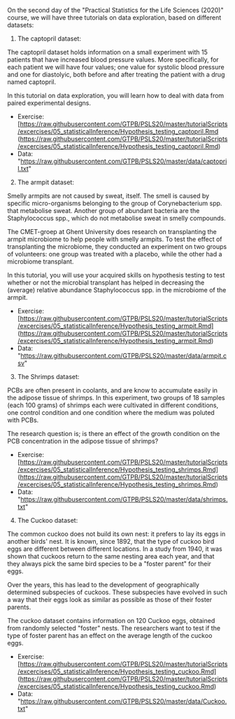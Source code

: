 On the second day of the "Practical Statistics for the Life Sciences (2020)" course, we will have three tutorials on data exploration, based on different datasets:

1) The captopril dataset:

The captopril dataset holds information on a small experiment with 15 patients that have increased blood pressure values. 
More specifically, for each patient we will have four values; one value for systolic blood pressure and one for diastolyic,
both before and after treating the patient with a drug named captopril.

In this tutorial on data exploration, you will learn how to deal with data from paired experimental designs.

- Exercise: [https://raw.githubusercontent.com/GTPB/PSLS20/master/tutorialScripts/excercises/05_statisticalInference/Hypothesis_testing_captopril.Rmd (https://raw.githubusercontent.com/GTPB/PSLS20/master/tutorialScripts/excercises/05_statisticalInference/Hypothesis_testing_captopril.Rmd)
- Data: "https://raw.githubusercontent.com/GTPB/PSLS20/master/data/captopril.txt"


2) The armpit dataset:

Smelly armpits are not caused by sweat, itself. The smell is caused by specific micro-organisms belonging to the group of
Corynebacterium spp. that metabolise sweat. Another group of abundant bacteria are the Staphylococcus spp.,
which do not metabolise sweat in smelly compounds.

The CMET-groep at Ghent University does research on transplanting the armpit microbiome to help people with smelly armpits.
To test the effect of transplanting the microbiome, they conducted an experiment on two groups of volunteers: one group was
treated with a placebo, while the other had a microbiome transplant. 

In this tutorial, you will use your acquired skills on hypothesis testing to test whether or not the microbial transplant
has helped in decreasing the (average) relative abundance Staphylococcus spp. in the microbiome of the armpit.

- Exercise: [https://raw.githubusercontent.com/GTPB/PSLS20/master/tutorialScripts/excercises/05_statisticalInference/Hypothesis_testing_armpit.Rmd] (https://raw.githubusercontent.com/GTPB/PSLS20/master/tutorialScripts/excercises/05_statisticalInference/Hypothesis_testing_armpit.Rmd)
- Data: "https://raw.githubusercontent.com/GTPB/PSLS20/master/data/armpit.csv"


3) The Shrimps dataset:

PCBs are often present in coolants, and are know to accumulate easily in the adipose tissue of shrimps. In this experiment, two
groups of 18 samples (each 100 grams) of shrimps each were cultivated in different conditions, one control condition and one condition 
where the medium was poluted with PCBs. 

The research question is; is there an effect of the  growth condition on the PCB concentration in the adipose tissue of shrimps?

- Exercise: [https://raw.githubusercontent.com/GTPB/PSLS20/master/tutorialScripts/excercises/05_statisticalInference/Hypothesis_testing_shrimps.Rmd] (https://raw.githubusercontent.com/GTPB/PSLS20/master/tutorialScripts/excercises/05_statisticalInference/Hypothesis_testing_shrimps.Rmd)
- Data: "https://raw.githubusercontent.com/GTPB/PSLS20/master/data/shrimps.txt"


4) The Cuckoo dataset:

The common cuckoo does not build its own nest: it prefers to lay its eggs in another birds' nest. It is known, since 1892,
that the type of cuckoo bird eggs are different between different locations. In a study from 1940, it was shown that cuckoos return
to the same nesting area each year, and that they always pick the same bird species to be a "foster parent" for their eggs.

Over the years, this has lead to the development of geographically determined subspecies of cuckoos. These subspecies have evolved in
such a way that their eggs look as similar as possible as those of their foster parents.

The cuckoo dataset contains information on 120 Cuckoo eggs, obtained from randomly selected "foster" nests.
The researchers want to test if the type of foster parent has an effect on the average length of the cuckoo eggs. 

- Exercise: [https://raw.githubusercontent.com/GTPB/PSLS20/master/tutorialScripts/excercises/05_statisticalInference/Hypothesis_testing_cuckoo.Rmd] (https://raw.githubusercontent.com/GTPB/PSLS20/master/tutorialScripts/excercises/05_statisticalInference/Hypothesis_testing_cuckoo.Rmd)
- Data: "https://raw.githubusercontent.com/GTPB/PSLS20/master/data/Cuckoo.txt"





